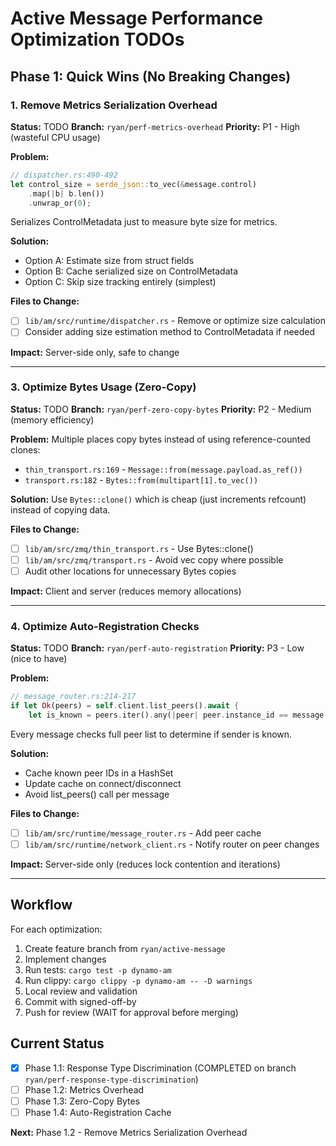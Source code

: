 # Active Message Performance Optimization TODOs

## Phase 1: Quick Wins (No Breaking Changes)

### 1. Remove Metrics Serialization Overhead
**Status:** TODO
**Branch:** `ryan/perf-metrics-overhead`
**Priority:** P1 - High (wasteful CPU usage)

**Problem:**
```rust
// dispatcher.rs:490-492
let control_size = serde_json::to_vec(&message.control)
    .map(|b| b.len())
    .unwrap_or(0);
```
Serializes ControlMetadata just to measure byte size for metrics.

**Solution:**
- Option A: Estimate size from struct fields
- Option B: Cache serialized size on ControlMetadata
- Option C: Skip size tracking entirely (simplest)

**Files to Change:**
- [ ] `lib/am/src/runtime/dispatcher.rs` - Remove or optimize size calculation
- [ ] Consider adding size estimation method to ControlMetadata if needed

**Impact:** Server-side only, safe to change

---

### 3. Optimize Bytes Usage (Zero-Copy)
**Status:** TODO
**Branch:** `ryan/perf-zero-copy-bytes`
**Priority:** P2 - Medium (memory efficiency)

**Problem:**
Multiple places copy bytes instead of using reference-counted clones:
- `thin_transport.rs:169` - `Message::from(message.payload.as_ref())`
- `transport.rs:182` - `Bytes::from(multipart[1].to_vec())`

**Solution:**
Use `Bytes::clone()` which is cheap (just increments refcount) instead of copying data.

**Files to Change:**
- [ ] `lib/am/src/zmq/thin_transport.rs` - Use Bytes::clone()
- [ ] `lib/am/src/zmq/transport.rs` - Avoid vec copy where possible
- [ ] Audit other locations for unnecessary Bytes copies

**Impact:** Client and server (reduces memory allocations)

---

### 4. Optimize Auto-Registration Checks
**Status:** TODO
**Branch:** `ryan/perf-auto-registration`
**Priority:** P3 - Low (nice to have)

**Problem:**
```rust
// message_router.rs:214-217
if let Ok(peers) = self.client.list_peers().await {
    let is_known = peers.iter().any(|peer| peer.instance_id == message.sender_instance);
```
Every message checks full peer list to determine if sender is known.

**Solution:**
- Cache known peer IDs in a HashSet
- Update cache on connect/disconnect
- Avoid list_peers() call per message

**Files to Change:**
- [ ] `lib/am/src/runtime/message_router.rs` - Add peer cache
- [ ] `lib/am/src/runtime/network_client.rs` - Notify router on peer changes

**Impact:** Server-side only (reduces lock contention and iterations)

---

## Workflow

For each optimization:
1. Create feature branch from `ryan/active-message`
2. Implement changes
3. Run tests: `cargo test -p dynamo-am`
4. Run clippy: `cargo clippy -p dynamo-am -- -D warnings`
5. Local review and validation
6. Commit with signed-off-by
7. Push for review (WAIT for approval before merging)

## Current Status

- [x] Phase 1.1: Response Type Discrimination (COMPLETED on branch `ryan/perf-response-type-discrimination`)
- [ ] Phase 1.2: Metrics Overhead
- [ ] Phase 1.3: Zero-Copy Bytes
- [ ] Phase 1.4: Auto-Registration Cache

**Next:** Phase 1.2 - Remove Metrics Serialization Overhead
